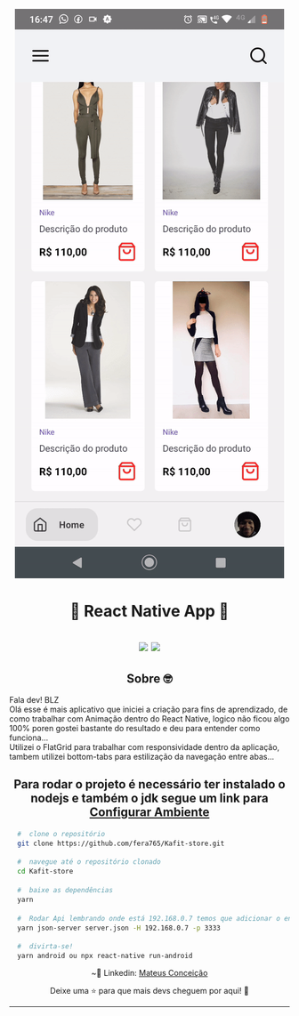 <p align="center">
<img alt="GoStack" src="https://raw.githubusercontent.com/fera765/Kafit-store/master/tmp/animation.gif" />
</p>
<h1 align="center">
  🚀 React Native App 🚀
  <p align="center">
  <img src="https://img.shields.io/badge/tech-front--end-green" />

  <a href="https://reactjs.org/">
    <img src="https://img.shields.io/badge/framework-reactnative-blue" />
  </a>
  </p>
</h1>
<h2 align="center">
  Sobre 🤓
</h2>

<p>
  Fala dev! BLZ<br />
  Olá esse é mais aplicativo que iniciei a criação para fins de aprendizado, de como trabalhar com Animação dentro do React Native, logico não ficou algo 100% poren gostei bastante do resultado e deu para entender como funciona...<br />
  Utilizei o FlatGrid para trabalhar com responsividade dentro da aplicação, tambem utilizei bottom-tabs para estilização da navegação entre abas...
</p>

<h2 align="center">
  Para rodar o projeto é necessário ter instalado o nodejs e também o jdk segue um link para <a href="https://react-native.rocketseat.dev">Configurar Ambiente</a>
</h2>

```bash
  #  clone o repositório
  git clone https://github.com/fera765/Kafit-store.git

  #  navegue até o repositório clonado
  cd Kafit-store

  #  baixe as dependências
  yarn

  #  Rodar Api lembrando onde está 192.168.0.7 temos que adicionar o endereço ip da sua maquinha na rede, tambem alterar o arquivo dentro de src/services/api.ts
  yarn json-server server.json -H 192.168.0.7 -p 3333

  #  divirta-se!
  yarn android ou npx react-native run-android
```
<p align="center">
  ~💜  Linkedin: <a href="https://www.linkedin.com/in/lord775/">Mateus Conceição</a>
</p>

<p align="center">
  Deixe uma ⭐ para que mais devs cheguem por aqui! 🚀
</p>

<hr>
